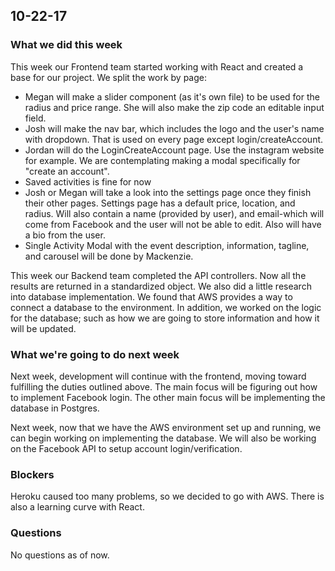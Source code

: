 ## 10-22-17

### What we did this week
This week our Frontend team started working with React and created a base for our project. We split the work by page:
- Megan will make a slider component (as it's own file) to be used for the radius and price range. She will also make the zip code an editable input field.
- Josh will make the nav bar, which includes the logo and the user's name with dropdown. That is used on every page except login/createAccount.
- Jordan will do the LoginCreateAccount page. Use the instagram website for example. We are contemplating making a modal specifically for "create an account".
- Saved activities is fine for now
- Josh or Megan will take a look into the settings page once they finish their other pages. Settings page has a default price, location, and radius. Will also contain a name (provided by user), and email-which will come from Facebook and the user will not be able to edit. Also will have a bio from the user.
- Single Activity Modal with the event description, information, tagline, and carousel will be done by Mackenzie.

This week our Backend team completed the API controllers.  Now all the results are returned in
a standardized object.  We also did a little research into database implementation.  We found that AWS
provides a way to connect a database to the environment.  In addition, we worked on the logic for the
database; such as how we are going to store information and how it will be updated.

### What we're going to do next week
Next week, development will continue with the frontend, moving toward fulfilling the duties outlined above. The main focus will be figuring out how to implement Facebook login. The other main focus will be implementing the database in Postgres.

Next week, now that we have the AWS environment set up and running, we can begin working on implementing
the database.  We will also be working on the Facebook API to setup account login/verification.

### Blockers
Heroku caused too many problems, so we decided to go with AWS. There is also a learning curve with React.

### Questions
No questions as of now.
